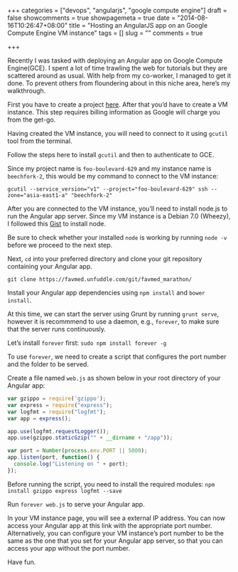 +++
categories = ["devops", "angularjs", "google compute engine"]
draft = false
showcomments = true
showpagemeta = true
date = "2014-08-16T10:26:47+08:00"
title = "Hosting an AngularJS app on an Google Compute Engine VM instance"
tags = []
slug = ""
comments = true

+++

Recently I was tasked with deploying an Angular app on Google Compute Engine(GCE). I spent a lot of time trawling the web for tutorials but they are scattered around as usual. With help from my co-worker, I managed to get it done. To prevent others from floundering about in this niche area, here’s my walkthrough.

First you have to create a project [here](https://console.developers.google.com/project). After that you’d have to create a VM instance. This step requires billing information as Google will charge you from the get-go.

Having created the VM instance, you will need to connect to it using `gcutil` tool from the terminal.

Follow the steps here to install `gcutil` and then to authenticate to GCE.

Since my project name is `foo-boulevard-629` and my instance name is `beechfork-2`, this would be my command to connect to the VM instance:

`gcutil --service_version="v1" --project="foo-boulevard-629" ssh --zone="asia-east1-a" "beechfork-2"`

After you are connected to the VM instance, you’ll need to install node.js to run the Angular app server. Since my VM instance is a Debian 7.0 (Wheezy), I followed this [Gist](https://gist.github.com/x-Code-x/2562576) to install node.

Be sure to check whether your installed `node` is working by running `node -v` before we proceed to the next step.

Next, `cd` into your preferred directory and clone your git repository containing your Angular app.

`git clone https://favmed.unfuddle.com/git/favmed_marathon/`

Install your Angular app dependencies using `npm install` and `bower install`.

At this time, we can start the server using Grunt by running `grunt serve`, however it is recommmend to use a daemon, e.g., `forever`, to make sure that the server runs continuously.

Let’s install `forever` first: `sudo npm install forever -g`

To use `forever`, we need to create a script that configures the port number and the folder to be served.

Create a file named `web.js` as shown below in your root directory of your Angular app:

```javascript
var gzippo = require('gzippo');
var express = require("express");
var logfmt = require("logfmt");
var app = express();

app.use(logfmt.requestLogger());
app.use(gzippo.staticGzip("" + __dirname + "/app"));

var port = Number(process.env.PORT || 5000);
app.listen(port, function() {
  console.log("Listening on " + port);
});
```

Before running the script, you need to install the required modules: `npm install gzippo express logfmt --save`

Run `forever web.js` to serve your Angular app.

In your VM instance page, you will see a external IP address. You can now access your Angular app at this link with the appropriate port number. Alternatively, you can configure your VM instance’s port number to be the same as the one that you set for your Angular app server, so that you can access your app without the port number.

Have fun.

